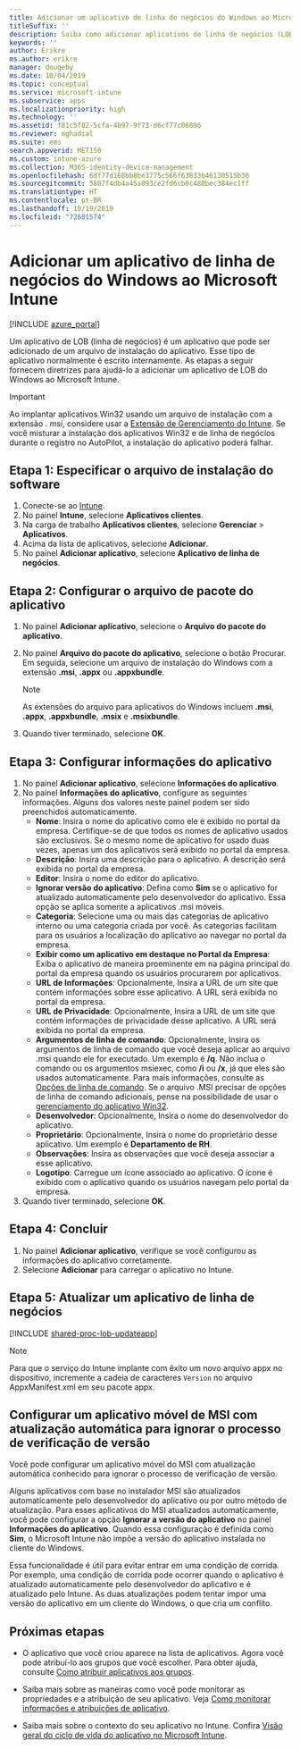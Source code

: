 ```yaml
---
title: Adicionar um aplicativo de linha de negócios do Windows ao Microsoft Intune
titleSuffix: ''
description: Saiba como adicionar aplicativos de linha de negócios (LOB) do Windows usando o Microsoft Intune.
keywords: ''
author: Erikre
ms.author: erikre
manager: dougeby
ms.date: 10/04/2019
ms.topic: conceptual
ms.service: microsoft-intune
ms.subservice: apps
ms.localizationpriority: high
ms.technology: ''
ms.assetid: f81c5f82-5cfa-4b97-9f73-d6cf77c06896
ms.reviewer: mghadial
ms.suite: ems
search.appverid: MET150
ms.custom: intune-azure
ms.collection: M365-identity-device-management
ms.openlocfilehash: 6df77d168bb8be3775c566f63833b46130515b36
ms.sourcegitcommit: 5807f4db4a45a093ce2fd6cb0c480bec384ec1ff
ms.translationtype: HT
ms.contentlocale: pt-BR
ms.lasthandoff: 10/19/2019
ms.locfileid: "72601574"
---
```

# <a name="add-a-windows-line-of-business-app-to-microsoft-intune"></a>Adicionar um aplicativo de linha de negócios do Windows ao Microsoft Intune

[!INCLUDE [azure_portal](../includes/azure_portal.md)]

Um aplicativo de LOB (linha de negócios) é um aplicativo que pode ser adicionado de um arquivo de instalação do aplicativo. Esse tipo de aplicativo normalmente é escrito internamente. As etapas a seguir fornecem diretrizes para ajudá-lo a adicionar um aplicativo de LOB do Windows ao Microsoft Intune.

> [!IMPORTANT]
> Ao implantar aplicativos Win32 usando um arquivo de instalação com a extensão *. msi*, considere usar a [Extensão de Gerenciamento do Intune](../apps/intune-management-extension.md). Se você misturar a instalação dos aplicativos Win32 e de linha de negócios durante o registro no AutoPilot, a instalação do aplicativo poderá falhar.  

## <a name="step-1-specify-the-software-setup-file"></a>Etapa 1: Especificar o arquivo de instalação do software

1. Conecte-se ao [Intune](https://go.microsoft.com/fwlink/?linkid=2090973).
3. No painel **Intune**, selecione **Aplicativos clientes**.
4. Na carga de trabalho **Aplicativos clientes**, selecione **Gerenciar** > **Aplicativos**.
5. Acima da lista de aplicativos, selecione **Adicionar**.
6. No painel **Adicionar aplicativo**, selecione **Aplicativo de linha de negócios**.

## <a name="step-2-configure-the-app-package-file"></a>Etapa 2: Configurar o arquivo de pacote do aplicativo

1. No painel **Adicionar aplicativo**, selecione o **Arquivo do pacote do aplicativo**.
2. No painel **Arquivo do pacote do aplicativo**, selecione o botão Procurar. Em seguida, selecione um arquivo de instalação do Windows com a extensão **.msi**, **.appx** ou **.appxbundle**.

    > [!NOTE]
    > As extensões do arquivo para aplicativos do Windows incluem **.msi**, **.appx**, **.appxbundle**, **.msix** e **.msixbundle**.  

1. Quando tiver terminado, selecione **OK**.


## <a name="step-3-configure-app-information"></a>Etapa 3: Configurar informações do aplicativo

1. No painel **Adicionar aplicativo**, selecione **Informações do aplicativo**.
2. No painel **Informações do aplicativo**, configure as seguintes informações. Alguns dos valores neste painel podem ser sido preenchidos automaticamente.
    - **Nome**: Insira o nome do aplicativo como ele é exibido no portal da empresa. Certifique-se de que todos os nomes de aplicativo usados são exclusivos. Se o mesmo nome de aplicativo for usado duas vezes, apenas um dos aplicativos será exibido no portal da empresa.
    - **Descrição**: Insira uma descrição para o aplicativo. A descrição será exibida no portal da empresa.
    - **Editor**: Insira o nome do editor do aplicativo.
    - **Ignorar versão do aplicativo**: Defina como **Sim** se o aplicativo for atualizado automaticamente pelo desenvolvedor do aplicativo. Essa opção se aplica somente a aplicativos .msi móveis.
    - **Categoria**: Selecione uma ou mais das categorias de aplicativo interno ou uma categoria criada por você. As categorias facilitam para os usuários a localização do aplicativo ao navegar no portal da empresa.
    - **Exibir como um aplicativo em destaque no Portal da Empresa**: Exiba o aplicativo de maneira proeminente em na página principal do portal da empresa quando os usuários procurarem por aplicativos.
    - **URL de Informações**: Opcionalmente, Insira a URL de um site que contém informações sobre esse aplicativo. A URL será exibida no portal da empresa.
    - **URL de Privacidade**: Opcionalmente, Insira a URL de um site que contém informações de privacidade desse aplicativo. A URL será exibida no portal da empresa.
    - **Argumentos de linha de comando**: Opcionalmente, Insira os argumentos de linha de comando que você deseja aplicar ao arquivo .msi quando ele for executado.  Um exemplo é **/q**. Não inclua o comando ou os argumentos msiexec, como **/i** ou **/x**, já que eles são usados automaticamente. Para mais informações, consulte as [Opções de linha de comando](https://docs.microsoft.com/windows/desktop/Msi/command-line-options). Se o arquivo .MSI precisar de opções de linha de comando adicionais, pense na possibilidade de usar o [gerenciamento do aplicativo Win32](app-management.md).
    - **Desenvolvedor**: Opcionalmente, Insira o nome do desenvolvedor do aplicativo.
    - **Proprietário**: Opcionalmente, Insira o nome do proprietário desse aplicativo. Um exemplo é **Departamento de RH**.
    - **Observações**: Insira as observações que você deseja associar a esse aplicativo.
    - **Logotipo**: Carregue um ícone associado ao aplicativo. O ícone é exibido com o aplicativo quando os usuários navegam pelo portal da empresa.
3. Quando tiver terminado, selecione **OK**.

## <a name="step-4-finish-up"></a>Etapa 4: Concluir

1. No painel **Adicionar aplicativo**, verifique se você configurou as informações do aplicativo corretamente.
2. Selecione **Adicionar** para carregar o aplicativo no Intune.

## <a name="step-5-update-a-line-of-business-app"></a>Etapa 5: Atualizar um aplicativo de linha de negócios

[!INCLUDE [shared-proc-lob-updateapp](../includes/shared-proc-lob-updateapp.md)]

   > [!NOTE]
   > Para que o serviço do Intune implante com êxito um novo arquivo appx no dispositivo, incremente a cadeia de caracteres `Version` no arquivo AppxManifest.xml em seu pacote appx.

## <a name="configure-a-self-updating-mobile-msi-app-to-ignore-the-version-check-process"></a>Configurar um aplicativo móvel de MSI com atualização automática para ignorar o processo de verificação de versão

Você pode configurar um aplicativo móvel do MSI com atualização automática conhecido para ignorar o processo de verificação de versão.

Alguns aplicativos com base no instalador MSI são atualizados automaticamente pelo desenvolvedor do aplicativo ou por outro método de atualização. Para esses aplicativos do MSI atualizados automaticamente, você pode configurar a opção **Ignorar a versão do aplicativo** no painel **Informações do aplicativo**. Quando essa configuração é definida como **Sim**, o Microsoft Intune não impõe a versão do aplicativo instalada no cliente do Windows.

Essa funcionalidade é útil para evitar entrar em uma condição de corrida. Por exemplo, uma condição de corrida pode ocorrer quando o aplicativo é atualizado automaticamente pelo desenvolvedor do aplicativo e é atualizado pelo Intune. As duas atualizações podem tentar impor uma versão do aplicativo em um cliente do Windows, o que cria um conflito.

## <a name="next-steps"></a>Próximas etapas

- O aplicativo que você criou aparece na lista de aplicativos. Agora você pode atribuí-lo aos grupos que você escolher. Para obter ajuda, consulte [Como atribuir aplicativos aos grupos](apps-deploy.md).

- Saiba mais sobre as maneiras como você pode monitorar as propriedades e a atribuição de seu aplicativo. Veja [Como monitorar informações e atribuições de aplicativo](apps-monitor.md).

- Saiba mais sobre o contexto do seu aplicativo no Intune. Confira [Visão geral do ciclo de vida do aplicativo no Microsoft Intune](app-lifecycle.md).
